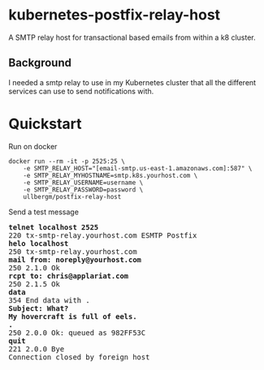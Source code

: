 # kubernetes-postfix-relay-host
A SMTP relay host for transactional based emails from within a k8 cluster.
 
## Background
I needed a smtp relay to use in my Kubernetes cluster that all the different services can use to send notifications with.

# Quickstart
Run on docker
```
docker run --rm -it -p 2525:25 \
	-e SMTP_RELAY_HOST="[email-smtp.us-east-1.amazonaws.com]:587" \
	-e SMTP_RELAY_MYHOSTNAME=smtp.k8s.yourhost.com \
	-e SMTP_RELAY_USERNAME=username \
	-e SMTP_RELAY_PASSWORD=password \
	ullbergm/postfix-relay-host
```
Send a test message
<pre>
<b>telnet localhost 2525</b>
220 tx-smtp-relay.yourhost.com ESMTP Postfix
<b>helo localhost</b>
250 tx-smtp-relay.yourhost.com
<b>mail from: noreply@yourhost.com</b>
250 2.1.0 Ok
<b>rcpt to: chris@applariat.com</b>
250 2.1.5 Ok
<b>data</b>
354 End data with <CR><LF>.<CR><LF>
<b>Subject: What?</b>
<b>My hovercraft is full of eels.</b>
<b>.</b>
250 2.0.0 Ok: queued as 982FF53C
<b>quit</b>
221 2.0.0 Bye
Connection closed by foreign host
</pre>
